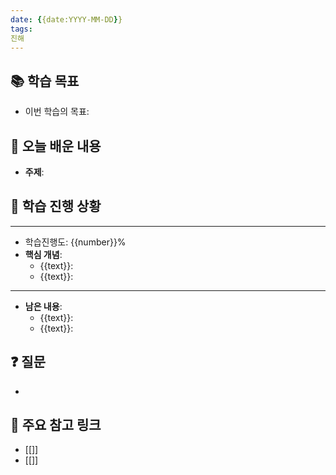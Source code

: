 ```yaml
---
date: {{date:YYYY-MM-DD}}
tags:
진해 
---
```

## 📚 학습 목표 
- 이번 학습의 목표: 
## 📝 오늘 배운 내용 

- **주제**: 

## 📝 학습 진행 상황
---
- 학습진행도: {{number}}%
- **핵심 개념**: 
	- {{text}}: 
	- {{text}}: 
---
- **남은 내용**: 
	- {{text}}:  
	- {{text}}: 
## ❓ 질문
- 
## 📌 주요 참고 링크
- [[]] 
- [[]]